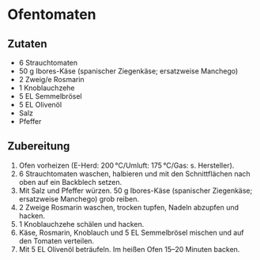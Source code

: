 # Ofentomaten

## Zutaten

* 6   Strauchtomaten
* 50 g   Ibores-Käse (spanischer Ziegenkäse; ersatzweise Manchego)
* 2 Zweig/e   Rosmarin
* 1   Knoblauchzehe
* 5 EL   Semmelbrösel
* 5 EL   Olivenöl
* Salz
* Pfeffer

## Zubereitung

1. Ofen vorheizen (E-Herd: 200 °C/Umluft: 175 °C/Gas: s. Hersteller).
1. 6 Strauchtomaten waschen, halbieren und mit den Schnittflächen nach oben auf ein Backblech setzen.
1. Mit Salz und Pfeffer würzen. 50 g Ibores-Käse (spanischer Ziegenkäse; ersatzweise Manchego) grob reiben.
1. 2 Zweige Rosmarin waschen, trocken tupfen, Nadeln ab­zupfen und hacken.
1. 1 Knoblauchzehe schälen und hacken.
1. Käse, Rosmarin, Knob­lauch und 5 EL Semmelbrösel mischen und auf den Tomaten verteilen.
1. Mit 5 EL Olivenöl beträufeln. Im heißen Ofen 15–20 Minuten backen.
